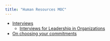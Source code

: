 ```yaml
---
title: "Human Resources MOC"
---
```


- [Interviews](notes/hr/interviews.md)
	- [Interviews for Leadership in Organizations](notes/hr/interviews-org.md)
- [On choosing your commitments](notes/hr/choosing.md)